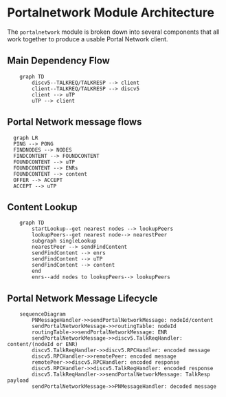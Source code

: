 # Portalnetwork Module Architecture

The `portalnetwork` module is broken down into several components that all work together to produce a usable Portal Network client.

## Main Dependency Flow

```mermaid
    graph TD
        discv5--TALKREQ/TALKRESP --> client
        client--TALKREQ/TALKRESP --> discv5
        client --> uTP
        uTP --> client
```

## Portal Network message flows
```mermaid
  graph LR
  PING --> PONG
  FINDNODES --> NODES
  FINDCONTENT --> FOUNDCONTENT
  FOUNDCONTENT --> uTP
  FOUNDCONTENT --> ENRs
  FOUNDCONTENT --> content
  OFFER --> ACCEPT
  ACCEPT --> uTP

```

## Content Lookup

```mermaid
    graph TD
        startLookup--get nearest nodes --> lookupPeers
        lookupPeers--get nearest node--> nearestPeer
        subgraph singleLookup
        nearestPeer --> sendFindContent
        sendFindContent --> enrs
        sendFindContent --> uTP
        sendFindContent --> content
        end
        enrs--add nodes to lookupPeers--> lookupPeers
```

## Portal Network Message Lifecycle
```mermaid
    sequenceDiagram
        PNMessageHandler->>sendPortalNetworkMessage: nodeId/content
        sendPortalNetworkMessage->>routingTable: nodeId
        routingTable->>sendPortalNetworkMessage: ENR
        sendPortalNetworkMessage->>discv5.TalkReqHandler: content/(nodeId or ENR)
        discv5.TalkReqHandler->>discv5.RPCHandler: encoded message
        discv5.RPCHandler->>remotePeer: encoded message
        remotePeer->>discv5.RPCHandler: encoded response
        discv5.RPCHandler->>discv5.TalkReqHandler: encoded response
        discv5.TalkReqHandler->>sendPortalNetworkMessage: TalkResp payload
        sendPortalNetworkMessage->>PNMessageHandler: decoded message
        
```